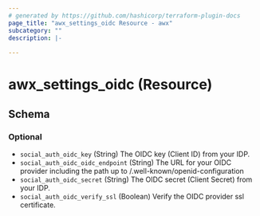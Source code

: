 ```yaml
---
# generated by https://github.com/hashicorp/terraform-plugin-docs
page_title: "awx_settings_oidc Resource - awx"
subcategory: ""
description: |-
  
---
```


# awx_settings_oidc (Resource)





<!-- schema generated by tfplugindocs -->
## Schema

### Optional

- `social_auth_oidc_key` (String) The OIDC key (Client ID) from your IDP.
- `social_auth_oidc_oidc_endpoint` (String) The URL for your OIDC provider including the path up to /.well-known/openid-configuration
- `social_auth_oidc_secret` (String) The OIDC secret (Client Secret) from your IDP.
- `social_auth_oidc_verify_ssl` (Boolean) Verify the OIDC provider ssl certificate.
